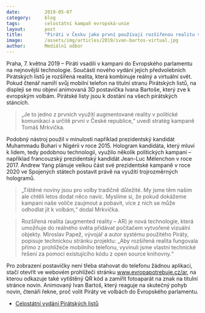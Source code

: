 ```yaml
---
date:         2019-05-07
category:     blog
tags:         celostátní kampaň evropská-unie
layout:       post
title:        "Piráti v Česku jako první používají rozšířenou realitu v kampani"
image:        /assets/img/articles/2019/ivan-bartos-virtual.jpg
author:       Mediální odbor
---
```

 
 
Praha, 7. května 2019 – Piráti vsadili v kampani do Evropského parlamentu na nejnovější technologie. Součástí nového vydání jejich předvolebních Pirátských listů je rozšířená realita, která kombinuje reálný a virtuální svět. Pokud čtenář namíří svůj mobilní telefon na titulní stranu Pirátských listů, na displeji se mu objeví animovaná 3D postavička Ivana Bartoše, který zve k evropským volbám. Pirátské listy jsou k dostání na všech pirátských stáncích.

> „Je to jedno z prvních využití augmentované reality v politické komunikaci a určitě první v České republice,“ uvedl stratég kampaně Tomáš Mrkvička. 

Podobný nástroj použil v minulosti například prezidentský kandidát Muhammadu Buhari v Nigérii v roce 2015. Hologram kandidáta, který mluví k lidem, tedy podobnou technologii, využilo několik politických kampaní – například francouzský prezidentský kandidát Jean-Luc Mélenchon v roce 2017. Andrew Yang plánuje velkou část své prezidentské kampaně v roce 2020 ve Spojených státech postavit právě na využití trojrozměrných hologramů. 

> „Tištěné noviny jsou pro volby tradičně důležité. My jsme těm našim ale chtěli letos dodat něco navíc. Myslíme si, že pokud dokážeme kampaní naše voliče zaujmout a pobavit, více z nich se může odhodlat jít k volbám,“ dodal Mrkvička.

> Rozšířená realita (augmented reality – AR) je nová technologie, která umožňuje do reálného světa přidávat počítačem vytvořené vizuální objekty. Miroslav Papež, vývojář a autor systému použitého Piráty, popisuje technickou stránku projektu: „Aby rozšířená realita fungovala přímo z prohlížeče mobilního telefonu, vyvinuli jsme vlastní technické řešení za pomoci existujícího kódu z open source knihovny.“  

Pro zobrazení postavičky není třeba stahovat do telefonu žádnou aplikaci, stačí otevřít ve webovém prohlížeči stránku www.evropapotrebuje.cz/ar, na kterou odkazuje také vytištěný QR kód a zamířit fotoaparát na znak na titulní stránce novin. Animovaný Ivan Bartoš, který reaguje na skutečný pohyb novin, čtenáři řekne, proč volit Piráty ve volbách do Evropského parlamentu.

* [Celostátní vydání Pirátských listů](http://www.pirati.cz/assets/pdf/pirlisty2019celostat.pdf)
